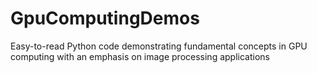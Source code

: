 GpuComputingDemos
=================

Easy-to-read Python code demonstrating fundamental concepts in GPU computing with an emphasis on image processing applications
